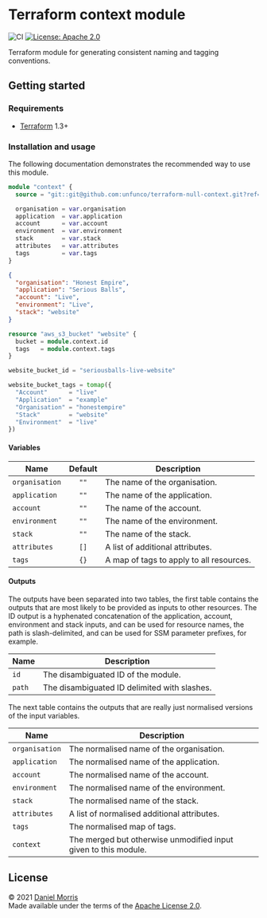 # Terraform context module

![CI](https://github.com/unfunco/terraform-null-context/actions/workflows/ci.yaml/badge.svg)
[![License: Apache 2.0](https://img.shields.io/badge/License-Apache_2.0-purple.svg)](https://opensource.org/licenses/Apache-2.0)

Terraform module for generating consistent naming and tagging conventions.

## Getting started

### Requirements

* [Terraform] 1.3+

### Installation and usage

The following documentation demonstrates the recommended way to use this module.

```terraform
module "context" {
  source = "git::git@github.com:unfunco/terraform-null-context.git?ref=main"

  organisation = var.organisation
  application  = var.application
  account      = var.account
  environment  = var.environment
  stack        = var.stack
  attributes   = var.attributes
  tags         = var.tags
}
```

```json
{
  "organisation": "Honest Empire",
  "application": "Serious Balls",
  "account": "Live",
  "environment": "Live",
  "stack": "website"
}
```

```terraform
resource "aws_s3_bucket" "website" {
  bucket = module.context.id
  tags   = module.context.tags
}
```

```terraform
website_bucket_id = "seriousballs-live-website"

website_bucket_tags = tomap({
  "Account"      = "live"
  "Application"  = "example"
  "Organisation" = "honestempire"
  "Stack"        = "website"
  "Environment"  = "live"
})
```

#### Variables

| Name           | Default | Description                              |
|----------------|:-------:|------------------------------------------|
| `organisation` |  `""`   | The name of the organisation.            |
| `application`  |  `""`   | The name of the application.             |
| `account`      |  `""`   | The name of the account.                 |
| `environment`  |  `""`   | The name of the environment.             |
| `stack`        |  `""`   | The name of the stack.                   |
| `attributes`   |  `[]`   | A list of additional attributes.         |
| `tags`         |  `{}`   | A map of tags to apply to all resources. |

#### Outputs

The outputs have been separated into two tables, the first table contains the
outputs that are most likely to be provided as inputs to other resources. The ID
output is a hyphenated concatenation of the application, account, environment
and stack inputs, and can be used for resource names, the path is
slash-delimited, and can be used for SSM parameter prefixes, for example.

| Name           | Description                                                 |
|----------------|-------------------------------------------------------------|
| `id`           | The disambiguated ID of the module.                         |
| `path`         | The disambiguated ID delimited with slashes.                |

The next table contains the outputs that are really just normalised versions of
the input variables.

| Name           | Description                                                     |
|----------------|-----------------------------------------------------------------|
| `organisation` | The normalised name of the organisation.                        |
| `application`  | The normalised name of the application.                         |
| `account`      | The normalised name of the account.                             |
| `environment`  | The normalised name of the environment.                         |
| `stack`        | The normalised name of the stack.                               |
| `attributes`   | A list of normalised additional attributes.                     |
| `tags`         | The normalised map of tags.                                     |
| `context`      | The merged but otherwise unmodified input given to this module. |

## License

© 2021 [Daniel Morris]  
Made available under the terms of the [Apache License 2.0](LICENSE.md).

[Daniel Morris]: https://unfun.co
[Honest Empire Ltd]: https://www.honestempire.com
[Terraform]: https://www.terraform.io
